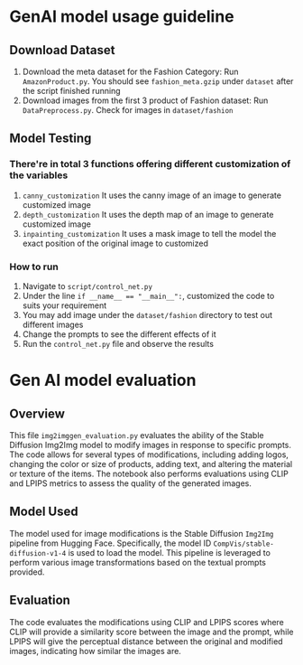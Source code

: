 # GenAI model usage guideline

## Download Dataset

1. Download the meta dataset for the Fashion Category: Run ```AmazonProduct.py```. You should see
   ```fashion_meta.gzip``` under ```dataset``` after the script finished running
2. Download images from the first 3 product of Fashion dataset: Run ```DataPreprocess.py```. Check for images in
   ```dataset/fashion```

## Model Testing

### There're in total 3 functions offering different customization of the variables

1. ```canny_customization``` It uses the canny image of an image to generate customized image
2. ```depth_customization``` It uses the depth map of an image to generate customized image
3. ```inpainting_customization``` It uses a mask image to tell the model the exact position of the original image to
   customized

### How to run

1. Navigate to ```script/control_net.py```
2. Under the line ```if __name__ == "__main__":```, customized the code to suits your requirement
3. You may add image under the ```dataset/fashion``` directory to test out different images
4. Change the prompts to see the different effects of it
5. Run the ```control_net.py``` file and observe the results

# Gen AI model evaluation 

## Overview
This file `img2imggen_evaluation.py` evaluates the ability of the Stable Diffusion Img2Img model to modify images in response to specific prompts. The code allows for several types of modifications, including adding logos, changing the color or size of products, adding text, and altering the material or texture of the items. The notebook also performs evaluations using CLIP and LPIPS metrics to assess the quality of the generated images.

## Model Used
The model used for image modifications is the Stable Diffusion `Img2Img` pipeline from Hugging Face. Specifically, the model ID `CompVis/stable-diffusion-v1-4` is used to load the model. This pipeline is leveraged to perform various image transformations based on the textual prompts provided.

## Evaluation 
The code evaluates the modifications using CLIP and LPIPS scores where CLIP will provide a similarity score between the image and the prompt, while LPIPS will give the perceptual distance between the original and modified images, indicating how similar the images are.
